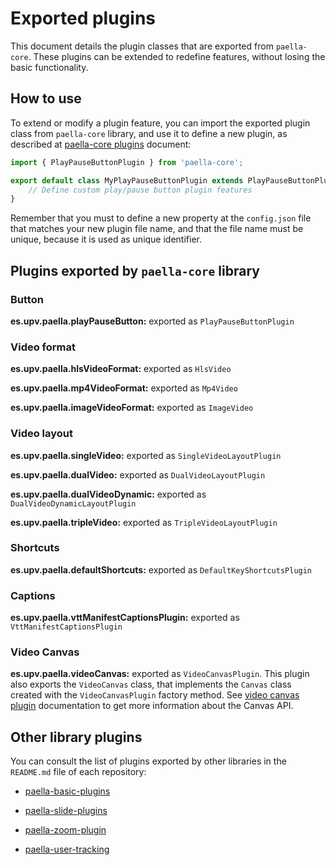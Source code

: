 # Exported plugins

This document details the plugin classes that are exported from `paella-core`. These plugins can be extended to redefine features, without losing the basic functionality.

## How to use

To extend or modify a plugin feature, you can import the exported plugin class from `paella-core` library, and use it to define a new plugin, as described at [paella-core plugins](plugins.md) document:

```js
import { PlayPauseButtonPlugin } from 'paella-core';

export default class MyPlayPauseButtonPlugin extends PlayPauseButtonPlugin {
    // Define custom play/pause button plugin features
}
```

Remember that you must to define a new property at the `config.json` file that matches your new plugin file name, and that the file name must be unique, because it is used as unique identifier.

## Plugins exported by `paella-core` library

### Button

**es.upv.paella.playPauseButton:** exported as `PlayPauseButtonPlugin`

### Video format

**es.upv.paella.hlsVideoFormat:** exported as `HlsVideo`

**es.upv.paella.mp4VideoFormat:** exported as `Mp4Video`

**es.upv.paella.imageVideoFormat:** exported as `ImageVideo`


### Video layout

**es.upv.paella.singleVideo:** exported as `SingleVideoLayoutPlugin`

**es.upv.paella.dualVideo:** exported as `DualVideoLayoutPlugin`

**es.upv.paella.dualVideoDynamic:** exported as `DualVideoDynamicLayoutPlugin`

**es.upv.paella.tripleVideo:** exported as `TripleVideoLayoutPlugin`

### Shortcuts

**es.upv.paella.defaultShortcuts:** exported as `DefaultKeyShortcutsPlugin`

### Captions

**es.upv.paella.vttManifestCaptionsPlugin:** exported as `VttManifestCaptionsPlugin`

### Video Canvas

**es.upv.paella.videoCanvas:** exported as `VideoCanvasPlugin`. This plugin also exports the `VideoCanvas` class, that implements the `Canvas` class created with the `VideoCanvasPlugin` factory method. See [video canvas plugin](canvas_plugin.md) documentation to get more information about the Canvas API. 

## Other library plugins

You can consult the list of plugins exported by other libraries in the `README.md` file of each repository:

- [paella-basic-plugins](https://github.com/polimediaupv/paella-basic-plugins)

- [paella-slide-plugins](https://github.com/polimediaupv/paella-slide-plugins)

- [paella-zoom-plugin](https://github.com/polimediaupv/paella-zoom-plugin)

- [paella-user-tracking](https://github.com/polimediaupv/paella-user-tracking)

